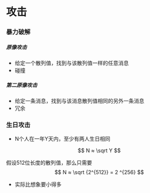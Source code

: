 # 攻击

### 暴力破解

##### 原像攻击

- 给定一个散列值，找到与该散列值一样的任意消息
- 碰撞

##### 第二原像攻击

- 给定一条消息，找到与该消息散列值相同的另外一条消息
- 冗余

### 生日攻击

- N个人在一年Y天内，至少有两人生日相同

$$
N ≈ \sqrt Y
$$

假设512位长度的散列值，那么只需要
$$
N ≈ \sqrt {2^{512}} = 2 ^{256}
$$

- 实际比想象要小得多